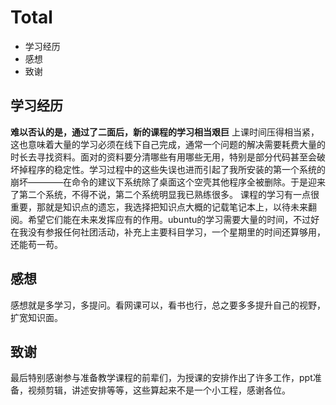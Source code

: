 # Total

- 学习经历
- 感想
- 致谢


## 学习经历

**难以否认的是，通过了二面后，新的课程的学习相当艰巨**
   上课时间压得相当紧，这也意味着大量的学习必须在线下自己完成，通常一个问题的解决需要耗费大量的时长去寻找资料。面对的资料要分清哪些有用哪些无用，特别是部分代码甚至会破坏掉程序的稳定性。学习过程中的这些失误也进而引起了我所安装的第一个系统的崩坏————在命令的建议下系统除了桌面这个空壳其他程序全被删除。于是迎来了第二个系统，不得不说，第二个系统明显我已熟练很多。
   课程的学习有一点很重要，那就是知识点的遗忘，我选择把知识点大概的记载笔记本上，以待未来翻阅。希望它们能在未来发挥应有的作用。ubuntu的学习需要大量的时间，不过好在我没有参报任何社团活动，补充上主要科目学习，一个星期里的时间还算够用，还能苟一苟。
   
   
## 感想
  感想就是多学习，多提问。看网课可以，看书也行，总之要多多提升自己的视野，扩宽知识面。
  
## 致谢
  最后特别感谢参与准备教学课程的前辈们，为授课的安排作出了许多工作，ppt准备，视频剪辑，讲述安排等等，这些算起来不是一个小工程，感谢各位。
   

